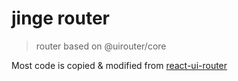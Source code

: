# jinge router

> router based on @uirouter/core

Most code is copied & modified from [react-ui-router](https://github.com/ui-router/react)